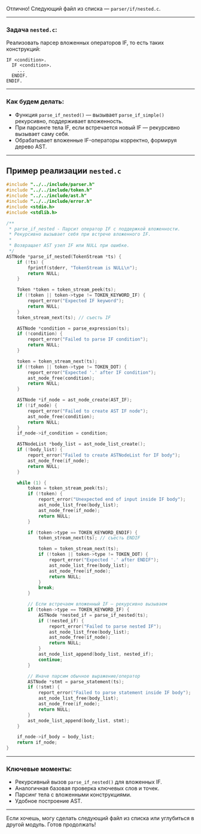 Отлично! Следующий файл из списка — `parser/if/nested.c`.

---

### Задача `nested.c`:

Реализовать парсер вложенных операторов IF, то есть таких конструкций:

```abap
IF <condition>.
  IF <condition>.
    ...
  ENDIF.
ENDIF.
```

---

### Как будем делать:

* Функция `parse_if_nested()` — вызывает `parse_if_simple()` рекурсивно, поддерживает вложенность.
* При парсинге тела IF, если встречается новый IF — рекурсивно вызывает саму себя.
* Обрабатывает вложенные IF-операторы корректно, формируя дерево AST.

---

## Пример реализации `nested.c`

```c
#include "../../include/parser.h"
#include "../../include/token.h"
#include "../../include/ast.h"
#include "../../include/error.h"
#include <stdio.h>
#include <stdlib.h>

/**
 * parse_if_nested - Парсит оператор IF с поддержкой вложенности.
 * Рекурсивно вызывает себя при встрече вложенного IF.
 *
 * Возвращает AST узел IF или NULL при ошибке.
 */
ASTNode *parse_if_nested(TokenStream *ts) {
    if (!ts) {
        fprintf(stderr, "TokenStream is NULL\n");
        return NULL;
    }

    Token *token = token_stream_peek(ts);
    if (!token || token->type != TOKEN_KEYWORD_IF) {
        report_error("Expected IF keyword");
        return NULL;
    }
    token_stream_next(ts); // съесть IF

    ASTNode *condition = parse_expression(ts);
    if (!condition) {
        report_error("Failed to parse IF condition");
        return NULL;
    }

    token = token_stream_next(ts);
    if (!token || token->type != TOKEN_DOT) {
        report_error("Expected '.' after IF condition");
        ast_node_free(condition);
        return NULL;
    }

    ASTNode *if_node = ast_node_create(AST_IF);
    if (!if_node) {
        report_error("Failed to create AST IF node");
        ast_node_free(condition);
        return NULL;
    }
    if_node->if_condition = condition;

    ASTNodeList *body_list = ast_node_list_create();
    if (!body_list) {
        report_error("Failed to create ASTNodeList for IF body");
        ast_node_free(if_node);
        return NULL;
    }

    while (1) {
        token = token_stream_peek(ts);
        if (!token) {
            report_error("Unexpected end of input inside IF body");
            ast_node_list_free(body_list);
            ast_node_free(if_node);
            return NULL;
        }

        if (token->type == TOKEN_KEYWORD_ENDIF) {
            token_stream_next(ts); // съесть ENDIF

            token = token_stream_next(ts);
            if (!token || token->type != TOKEN_DOT) {
                report_error("Expected '.' after ENDIF");
                ast_node_list_free(body_list);
                ast_node_free(if_node);
                return NULL;
            }
            break;
        }

        // Если встречаем вложенный IF — рекурсивно вызываем
        if (token->type == TOKEN_KEYWORD_IF) {
            ASTNode *nested_if = parse_if_nested(ts);
            if (!nested_if) {
                report_error("Failed to parse nested IF");
                ast_node_list_free(body_list);
                ast_node_free(if_node);
                return NULL;
            }
            ast_node_list_append(body_list, nested_if);
            continue;
        }

        // Иначе парсим обычное выражение/оператор
        ASTNode *stmt = parse_statement(ts);
        if (!stmt) {
            report_error("Failed to parse statement inside IF body");
            ast_node_list_free(body_list);
            ast_node_free(if_node);
            return NULL;
        }
        ast_node_list_append(body_list, stmt);
    }

    if_node->if_body = body_list;
    return if_node;
}
```

---

### Ключевые моменты:

* Рекурсивный вызов `parse_if_nested()` для вложенных IF.
* Аналогичная базовая проверка ключевых слов и точек.
* Парсинг тела с вложенными конструкциями.
* Удобное построение AST.

---

Если хочешь, могу сделать следующий файл из списка или углубиться в другой модуль.
Готов продолжать!
